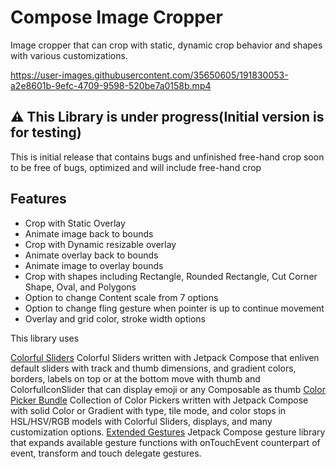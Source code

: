 # Compose Image Cropper

Image cropper that can crop with static, dynamic crop behavior and shapes with various customizations.


https://user-images.githubusercontent.com/35650605/191830053-a2e8601b-9efc-4709-9598-520be7a0158b.mp4


## ⚠️ This Library is under progress(Initial version is for testing)
This is initial release that contains bugs and unfinished free-hand crop soon to be 
free of bugs, optimized and will include free-hand crop

## Features
* Crop with Static Overlay
* Animate image back to bounds
* Crop with Dynamic resizable overlay
* Animate overlay back to bounds
* Animate image to overlay bounds
* Crop with shapes including Rectangle, Rounded Rectangle, Cut Corner Shape, Oval, and Polygons
* Option to change Content scale from 7 options
* Option to change fling gesture when pointer is up to continue movement
* Overlay and grid color, stroke width options

This library uses

[Colorful Sliders](https://github.com/SmartToolFactory/Compose-Colorful-Sliders)
Colorful Sliders written with Jetpack Compose that enliven default sliders with track and thumb
dimensions, and gradient colors, borders, labels on top or at the bottom move with thumb and
ColorfulIconSlider that can display emoji or any Composable as thumb
[Color Picker Bundle](https://github.com/SmartToolFactory/Compose-Color-Picker-Bundle)
Collection of Color Pickers written with Jetpack Compose with solid Color or Gradient with type,
tile mode, and color stops in HSL/HSV/RGB models with Colorful Sliders, displays, and many
customization options.
[Extended Gestures](https://github.com/SmartToolFactory/Compose-Extended-Gestures)
Jetpack Compose gesture library that expands available gesture functions with onTouchEvent
counterpart of event, transform and touch delegate gestures.


